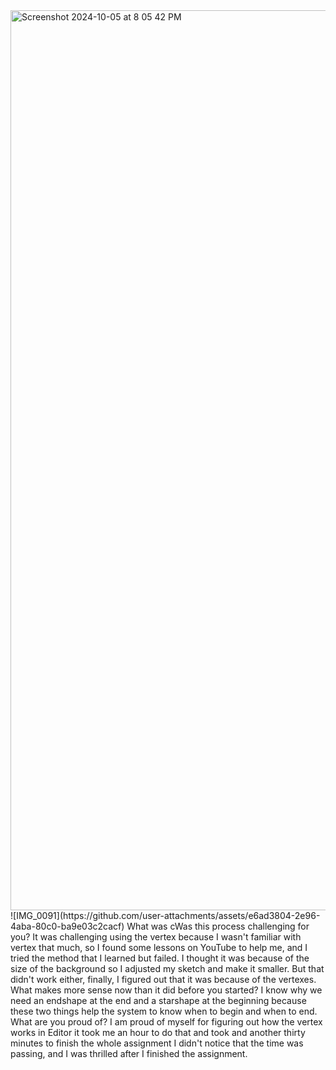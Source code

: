 <img width="1440" alt="Screenshot 2024-10-05 at 8 05 42 PM" src="https://github.com/user-attachments/assets/54748381-6e07-466a-9dab-f4fcea01713e">
![IMG_0091](https://github.com/user-attachments/assets/e6ad3804-2e96-4aba-80c0-ba9e03c2cacf)
What was cWas this process challenging for you? 
It was challenging using the vertex because I wasn't familiar with vertex that much, so I found some lessons on YouTube to help me, and I tried the method that I learned but failed. I thought it was because of the size of the background so I adjusted my sketch and make it smaller. But that didn't work either, finally, I figured out that it was because of the vertexes. 
What makes more sense now than it did before you started?
I know why we need an endshape at the end and a starshape at the beginning because these two things help the system to know when to begin and when to end. 
What are you proud of?
I am proud of myself for figuring out how the vertex works in Editor it took me an hour to do that and took and another thirty minutes to finish the whole assignment I didn't notice that the time was passing, and I was thrilled after I finished the assignment. 

